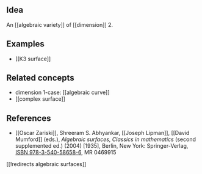 
## Idea

An [[algebraic variety]] of [[dimension]] 2.

## Examples

* [[K3 surface]]

## Related concepts

* dimension 1-case: [[algebraic curve]]
* [[complex surface]]

## References

* [[Oscar Zariski]], Shreeram S. Abhyankar, [[Joseph Lipman]], [[David Mumford]] (eds.), _Algebraic surfaces, Classics in mathematics_ (second supplemented ed.) (2004) [1935], Berlin, New York: Springer-Verlag, [ISBN 978-3-540-58658-6](https://link.springer.com/book/10.1007/978-3-642-61991-5), MR 0469915

[[!redirects algebraic surfaces]]

